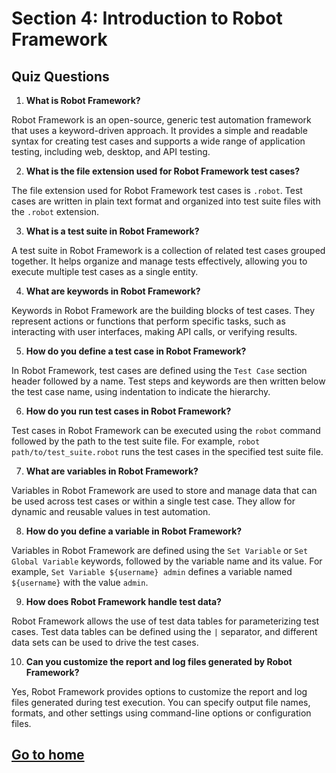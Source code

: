 # Section 4: Introduction to Robot Framework

## Quiz Questions
1.  **What is Robot Framework?**

Robot Framework is an open-source, generic test automation framework that uses a keyword-driven approach. It provides a simple and readable syntax for creating test cases and supports a wide range of application testing, including web, desktop, and API testing.

2.  **What is the file extension used for Robot Framework test cases?**

The file extension used for Robot Framework test cases is `.robot`. Test cases are written in plain text format and organized into test suite files with the `.robot` extension.

3.  **What is a test suite in Robot Framework?**

A test suite in Robot Framework is a collection of related test cases grouped together. It helps organize and manage tests effectively, allowing you to execute multiple test cases as a single entity.

4.  **What are keywords in Robot Framework?**

Keywords in Robot Framework are the building blocks of test cases. They represent actions or functions that perform specific tasks, such as interacting with user interfaces, making API calls, or verifying results.

5.  **How do you define a test case in Robot Framework?**

In Robot Framework, test cases are defined using the `Test Case` section header followed by a name. Test steps and keywords are then written below the test case name, using indentation to indicate the hierarchy.

6.  **How do you run test cases in Robot Framework?**

Test cases in Robot Framework can be executed using the `robot` command followed by the path to the test suite file. For example, `robot path/to/test_suite.robot` runs the test cases in the specified test suite file.

7.  **What are variables in Robot Framework?**

Variables in Robot Framework are used to store and manage data that can be used across test cases or within a single test case. They allow for dynamic and reusable values in test automation.

8.  **How do you define a variable in Robot Framework?**

Variables in Robot Framework are defined using the `Set Variable` or `Set Global Variable` keywords, followed by the variable name and its value. For example, `Set Variable ${username} admin` defines a variable named `${username}` with the value `admin`.

9. **How does Robot Framework handle test data?**

Robot Framework allows the use of test data tables for parameterizing test cases. Test data tables can be defined using the `|` separator, and different data sets can be used to drive the test cases.

10.  **Can you customize the report and log files generated by Robot Framework?**

Yes, Robot Framework provides options to customize the report and log files generated during test execution. You can specify output file names, formats, and other settings using command-line options or configuration files.

## [Go to home](../README.md)

